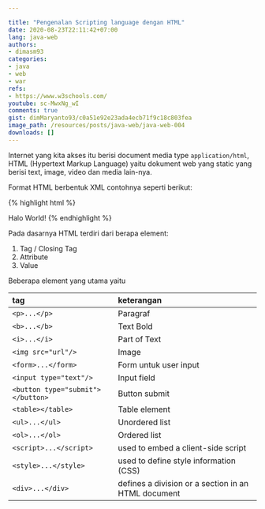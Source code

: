 ```yaml
---

title: "Pengenalan Scripting language dengan HTML"
date: 2020-08-23T22:11:42+07:00
lang: java-web
authors:
- dimasm93
categories:
- java
- web
- war
refs: 
- https://www.w3schools.com/
youtube: sc-MwxNg_wI
comments: true
gist: dimMaryanto93/c0a51e92e23ada4ecb71f9c18c803fea
image_path: /resources/posts/java-web/java-web-004
downloads: []
---
```


Internet yang kita akses itu berisi document media type `application/html`, HTML (Hypertext Markup Language) yaitu dokument web yang static yang berisi text, image, video dan media lain-nya.

<!--more-->

Format HTML berbentuk XML contohnya seperti berikut:

{% highlight html %}
<!DOCTYPE html>
<html>
<head>
    <!-- Judul Page, akan muncil di tab browser -->
    <title>Halamat Web</title>
</title>
<body>
    <!-- Tulis semua element html disini, seperti input, table, list, image dan lain-lain -->
    Halo World!
</body>
</html>
{% endhighlight %}

Pada dasarnya HTML terdiri dari berapa element:
1. Tag / Closing Tag
2. Attribute
3. Value

Beberapa element yang utama yaitu

| tag                       | keterangan            |
| :---                      | :---                  |
| `<p>...</p>`              | Paragraf              |
| `<b>...</b>`              | Text Bold             |
| `<i>...</i>`              | Part of Text          |
| `<img src="url"/>`        | Image                 |
| `<form>...</form>`        | Form untuk user input |
| `<input type="text"/>`    | Input field           |
| `<button type="submit"></button>` | Button submit |
| `<table></table>`         | Table element         |
| `<ul>...</ul>`            | Unordered list        |
| `<ol>...</ol>`            | Ordered list          |
| `<script>...</script>`    | used to embed a client-side script |
| `<style>...</style>`                 | used to define style information (CSS) |
| `<div>...</div>`          | defines a division or a section in an HTML document |
